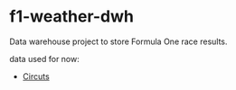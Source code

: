 # f1-weather-dwh
Data warehouse project to store Formula One race results.

data used for now:
- [Circuts](https://en.wikipedia.org/](https://en.wikipedia.org/wiki/List_of_Formula_One_circuits))

